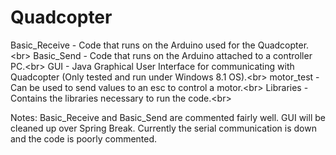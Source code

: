 # Quadcopter
Basic_Receive - Code that runs on the Arduino used for the Quadcopter.<br\>
Basic_Send - Code that runs on the Arduino attached to a controller PC.<br\>
GUI - Java Graphical User Interface for communicating with Quadcopter (Only tested and run under Windows 8.1 OS).<br\>
motor_test - Can be used to send values to an esc to control a motor.<br\>
Libraries - Contains the libraries necessary to run the code.<br\>

Notes: Basic_Receive and Basic_Send are commented fairly well. GUI will be cleaned up over Spring Break. Currently the serial communication is down and the code is poorly commented.
